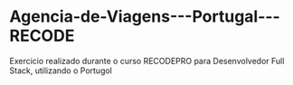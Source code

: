 # Agencia-de-Viagens---Portugal---RECODE
Exercicio realizado durante o curso RECODEPRO para Desenvolvedor Full Stack, utilizando o Portugol
